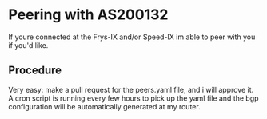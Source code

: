 # Peering with AS200132

If youre connected at the Frys-IX and/or Speed-IX im able to peer with you if you'd like.

## Procedure

Very easy: make a pull request for the peers.yaml file, and i will approve it. A cron script is running every few hours to pick up the yaml file and the bgp configuration will be automatically generated at my router.
